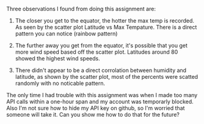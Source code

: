 Three observations I found from doing this assignment are:
1. The closer you get to the equator, the hotter the max temp is recorded. As seen by the scatter plot Latitude vs Max Tempature. There is a direct pattern you can notice (rainbow pattern)

2. The further away you get from the equator, it's possible that you get more wind speed based off the scatter plot. Latitudes around 80 showed the highest wind speeds.

3. There didn't appear to be a direct corrolation between humidity and latitude, as shown by the scatter plot, most of the percents were scatted randomly with no noticable pattern.


The only time I had trouble with this assignment was when I made too many API calls within a one-hour span and my account was temporarly blocked. Also I'm not sure how to hide my API key on github, so I'm worried that someone will take it. Can you show me how to do that for the future?
